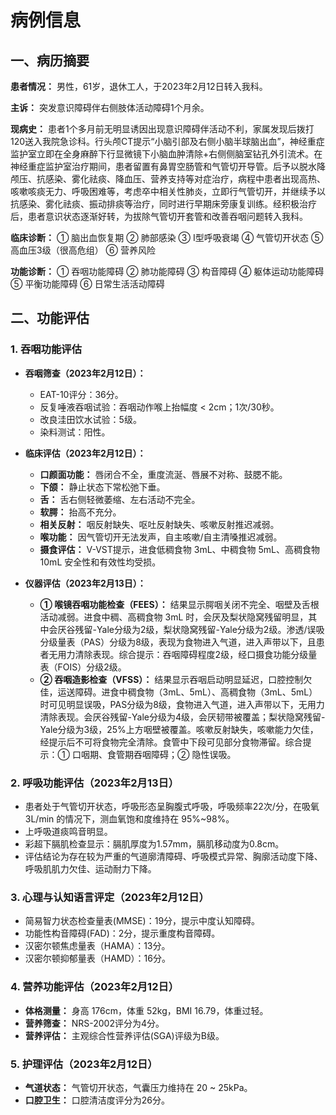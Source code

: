 # 病例信息

## 一、病历摘要

**患者情况：** 男性，61岁，退休工人，于2023年2月12日转入我科。

**主诉：** 突发意识障碍伴右侧肢体活动障碍1个月余。

**现病史：** 患者1个多月前无明显诱因出现意识障碍伴活动不利，家属发现后拨打120送入我院急诊科。行头颅CT提示“小脑引部及右侧小脑半球脑出血”，神经重症监护室立即在全身麻醉下行显微镜下小脑血肿清除+右侧侧脑室钻孔外引流术。在神经重症监护室治疗期间，患者留置有鼻胃空肠管和气管切开导管。后予以脱水降颅压、抗感染、雾化祛痰、降血压、营养支持等对症治疗，病程中患者出现高热、咳嗽咳痰无力、呼吸困难等，考虑卒中相关性肺炎，立即行气管切开，并继续予以抗感染、雾化祛痰、振动排痰等治疗，同时进行早期床旁康复训练。经积极治疗后，患者意识状态逐渐好转，为拔除气管切开套管和改善吞咽问题转入我科。

**临床诊断：** ① 脑出血恢复期 ② 肺部感染 ③ I型呼吸衰竭 ④ 气管切开状态 ⑤ 高血压3级（很高危组） ⑥ 营养风险

**功能诊断：** ① 吞咽功能障碍 ② 肺功能障碍 ③ 构音障碍 ④ 躯体运动功能障碍 ⑤ 平衡功能障碍 ⑥ 日常生活活动障碍

## 二、功能评估

### 1. 吞咽功能评估

*   **吞咽筛查（2023年2月12日）：**
    *   EAT-10评分：36分。
    *   反复唾液吞咽试验：吞咽动作喉上抬幅度 < 2cm；1次/30秒。
    *   改良洼田饮水试验：5级。
    *   染料测试：阳性。

*   **临床评估（2023年2月12日）：**
    *   **口颜面功能：** 唇闭合不全，重度流涎、唇展不对称、鼓腮不能。
    *   **下颌：** 静止状态下常松弛下垂。
    *   **舌：** 舌右侧轻微萎缩、左右活动不完全。
    *   **软腭：** 抬高不充分。
    *   **相关反射：** 咽反射缺失、呕吐反射缺失、咳嗽反射推迟减弱。
    *   **喉功能：** 因气管切开无法发声，自主咳嗽/自主清嗓推迟减弱。
    *   **摄食评估：** V-VST提示，进食低稠食物 3mL、中稠食物 5mL、高稠食物 10mL 安全性和有效性均受损。

*   **仪器评估（2023年2月13日）：**
    *   **① 喉镜吞咽功能检查（FEES）：** 结果显示腭咽关闭不完全、咽壁及舌根活动减弱。进食中稠、高稠食物 3mL 时，会厌及梨状隐窝残留明显，其中会厌谷残留-Yale分级为2级，梨状隐窝残留-Yale分级为2级。渗透/误吸分级量表（PAS）分级为8级，表现为食物进入气道，进入声带以下，且患者无用力清除表现。综合提示：吞咽障碍程度2级，经口摄食功能分级量表（FOIS）分级2级。
    *   **② 吞咽造影检查（VFSS）：** 结果显示吞咽启动明显延迟，口腔控制欠佳，运送障碍。进食中稠食物（3mL、5mL）、高稠食物（3mL、5mL）时可见明显误吸，PAS分级为8级，食物进入气道，进入声带以下，无用力清除表现。会厌谷残留-Yale分级为4级，会厌韧带被覆盖；梨状隐窝残留-Yale分级为3级，25%上方咽壁被覆盖。咳嗽反射缺失，咳嗽能力欠佳，经提示后不可将食物完全清除。食管中下段可见部分食物滞留。综合提示：① 口咽期、食管期吞咽障碍；② 隐性误吸。

### 2. 呼吸功能评估（2023年2月13日）

* 患者处于气管切开状态，呼吸形态呈胸腹式呼吸，呼吸频率22次/分，在吸氧 3L/min 的情况下，测血氧饱和度维持在 95%~98%。
* 上呼吸道痰鸣音明显。
* 彩超下膈肌检查显示：膈肌厚度为1.57mm，膈肌移动度为0.8cm。
* 评估结论为存在较为严重的气道廓清障碍、呼吸模式异常、胸廓活动度下降、呼吸肌肌力欠佳、运动耐力下降。

### 3. 心理与认知语言评定（2023年2月12日）

*   简易智力状态检查量表(MMSE)：19分，提示中度认知障碍。
*   功能性构音障碍(FAD)：2分，提示重度构音障碍。
*   汉密尔顿焦虑量表（HAMA）：13分。
*   汉密尔顿抑郁量表（HAMD）：16分。

### 4. 营养功能评估（2023年2月12日）

*   **体格测量：** 身高 176cm，体重 52kg，BMI 16.79，体重过轻。
*   **营养筛查：** NRS-2002评分为4分。
*   **营养评估：** 主观综合性营养评估(SGA)评级为B级。

### 5. 护理评估（2023年2月12日）

*   **气道状态：** 气管切开状态，气囊压力维持在 20 ~ 25kPa。
*   **口腔卫生：** 口腔清洁度评分为26分。